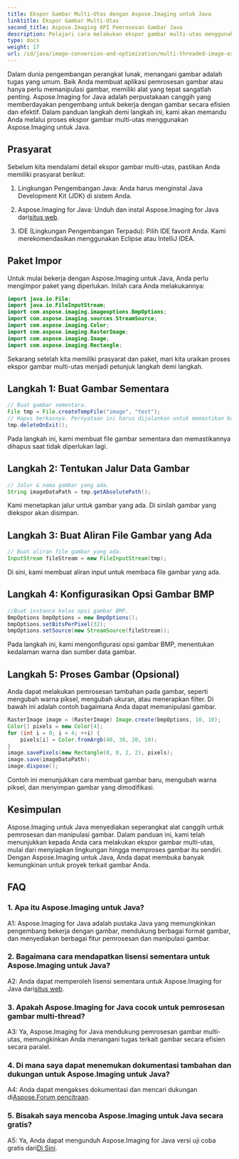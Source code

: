 ```yaml
---
title: Ekspor Gambar Multi-Utas dengan Aspose.Imaging untuk Java
linktitle: Ekspor Gambar Multi-Utas
second_title: Aspose.Imaging API Pemrosesan Gambar Java
description: Pelajari cara melakukan ekspor gambar multi-utas menggunakan Aspose.Imaging for Java. Kuasai pemrosesan dan manipulasi gambar dengan panduan langkah demi langkah ini.
type: docs
weight: 17
url: /id/java/image-conversion-and-optimization/multi-threaded-image-export/
---
```

Dalam dunia pengembangan perangkat lunak, menangani gambar adalah tugas yang umum. Baik Anda membuat aplikasi pemrosesan gambar atau hanya perlu memanipulasi gambar, memiliki alat yang tepat sangatlah penting. Aspose.Imaging for Java adalah perpustakaan canggih yang memberdayakan pengembang untuk bekerja dengan gambar secara efisien dan efektif. Dalam panduan langkah demi langkah ini, kami akan memandu Anda melalui proses ekspor gambar multi-utas menggunakan Aspose.Imaging untuk Java.

## Prasyarat

Sebelum kita mendalami detail ekspor gambar multi-utas, pastikan Anda memiliki prasyarat berikut:

1. Lingkungan Pengembangan Java: Anda harus menginstal Java Development Kit (JDK) di sistem Anda.

2.  Aspose.Imaging for Java: Unduh dan instal Aspose.Imaging for Java dari[situs web](https://releases.aspose.com/imaging/java/).

3. IDE (Lingkungan Pengembangan Terpadu): Pilih IDE favorit Anda. Kami merekomendasikan menggunakan Eclipse atau IntelliJ IDEA.

## Paket Impor

Untuk mulai bekerja dengan Aspose.Imaging untuk Java, Anda perlu mengimpor paket yang diperlukan. Inilah cara Anda melakukannya:

```java
import java.io.File;
import java.io.FileInputStream;
import com.aspose.imaging.imageoptions.BmpOptions;
import com.aspose.imaging.sources.StreamSource;
import com.aspose.imaging.Color;
import com.aspose.imaging.RasterImage;
import com.aspose.imaging.Image;
import com.aspose.imaging.Rectangle;
```

Sekarang setelah kita memiliki prasyarat dan paket, mari kita uraikan proses ekspor gambar multi-utas menjadi petunjuk langkah demi langkah.

## Langkah 1: Buat Gambar Sementara

```java
// Buat gambar sementara.
File tmp = File.createTempFile("image", "test");
// Hapus berkasnya. Pernyataan ini harus dijalankan untuk memastikan bahwa sumber daya dibuang dengan benar.
tmp.deleteOnExit();
```

Pada langkah ini, kami membuat file gambar sementara dan memastikannya dihapus saat tidak diperlukan lagi.

## Langkah 2: Tentukan Jalur Data Gambar

```java
// Jalur & nama gambar yang ada.
String imageDataPath = tmp.getAbsolutePath();
```

Kami menetapkan jalur untuk gambar yang ada. Di sinilah gambar yang diekspor akan disimpan.

## Langkah 3: Buat Aliran File Gambar yang Ada

```java
// Buat aliran file gambar yang ada.
InputStream fileStream = new FileInputStream(tmp);
```

Di sini, kami membuat aliran input untuk membaca file gambar yang ada.

## Langkah 4: Konfigurasikan Opsi Gambar BMP

```java
//Buat instance kelas opsi gambar BMP.
BmpOptions bmpOptions = new BmpOptions();
bmpOptions.setBitsPerPixel(32);
bmpOptions.setSource(new StreamSource(fileStream));
```

Pada langkah ini, kami mengonfigurasi opsi gambar BMP, menentukan kedalaman warna dan sumber data gambar.

## Langkah 5: Proses Gambar (Opsional)

Anda dapat melakukan pemrosesan tambahan pada gambar, seperti mengubah warna piksel, mengubah ukuran, atau menerapkan filter. Di bawah ini adalah contoh bagaimana Anda dapat memanipulasi gambar.

```java
RasterImage image = (RasterImage) Image.create(bmpOptions, 10, 10);
Color[] pixels = new Color[4];
for (int i = 0; i < 4; ++i) {
    pixels[i] = Color.fromArgb(40, 30, 20, 10);
}
image.savePixels(new Rectangle(0, 0, 2, 2), pixels);
image.save(imageDataPath);
image.dispose();
```

Contoh ini menunjukkan cara membuat gambar baru, mengubah warna piksel, dan menyimpan gambar yang dimodifikasi.

## Kesimpulan

Aspose.Imaging untuk Java menyediakan seperangkat alat canggih untuk pemrosesan dan manipulasi gambar. Dalam panduan ini, kami telah menunjukkan kepada Anda cara melakukan ekspor gambar multi-utas, mulai dari menyiapkan lingkungan hingga memproses gambar itu sendiri. Dengan Aspose.Imaging untuk Java, Anda dapat membuka banyak kemungkinan untuk proyek terkait gambar Anda.

## FAQ

### 1. Apa itu Aspose.Imaging untuk Java?

A1: Aspose.Imaging for Java adalah pustaka Java yang memungkinkan pengembang bekerja dengan gambar, mendukung berbagai format gambar, dan menyediakan berbagai fitur pemrosesan dan manipulasi gambar.

### 2. Bagaimana cara mendapatkan lisensi sementara untuk Aspose.Imaging untuk Java?

 A2: Anda dapat memperoleh lisensi sementara untuk Aspose.Imaging for Java dari[situs web](https://purchase.aspose.com/temporary-license/).

### 3. Apakah Aspose.Imaging for Java cocok untuk pemrosesan gambar multi-thread?

A3: Ya, Aspose.Imaging for Java mendukung pemrosesan gambar multi-utas, memungkinkan Anda menangani tugas terkait gambar secara efisien secara paralel.

### 4. Di mana saya dapat menemukan dokumentasi tambahan dan dukungan untuk Aspose.Imaging untuk Java?

 A4: Anda dapat mengakses dokumentasi dan mencari dukungan di[Aspose.Forum pencitraan](https://forum.aspose.com/).

### 5. Bisakah saya mencoba Aspose.Imaging untuk Java secara gratis?

 A5: Ya, Anda dapat mengunduh Aspose.Imaging for Java versi uji coba gratis dari[Di Sini](https://releases.aspose.com/).